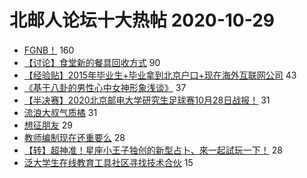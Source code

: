 # 北邮人论坛十大热帖 2020-10-29

- [FGNB！](https://bbs.byr.cn/article/Dota/958104) 160
- [【讨论】食堂新的餐具回收方式](https://bbs.byr.cn/article/Talking/6235910) 90
- [【经验贴】2015年毕业生+毕业拿到北京户口+现在海外互联网公司](https://bbs.byr.cn/article/Job/2108120) 43
- [《基于八卦的男性心中女神形象浅谈》](https://bbs.byr.cn/article/Feeling/3158369) 37
- [【半决赛】2020北京邮电大学研究生足球赛10月28日战报！](https://bbs.byr.cn/article/Football/810048039) 31
- [流浪大叔气质橘](https://bbs.byr.cn/article/Picture/3268684) 31
- [想征朋友](https://bbs.byr.cn/article/Friends/1975014) 29
- [教师编制现在还重要么](https://bbs.byr.cn/article/WorkLife/1155144) 28
- [【转】超神准！星座小王子独创的新型占卜、來一起試玩一下！](https://bbs.byr.cn/article/Constellations/326533) 28
- [泛大学生在线教育工具社区寻找技术合伙](https://bbs.byr.cn/article/Entrepreneurship/26714) 15


